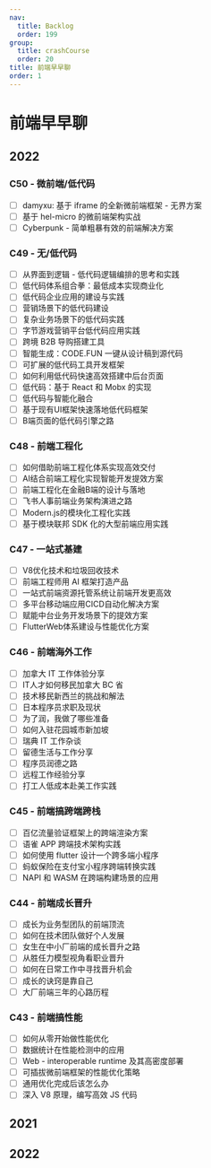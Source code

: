 ```yaml
---
nav:
  title: Backlog
  order: 199
group:
  title: crashCourse
  order: 20
title: 前端早早聊
order: 1
---
```


# 前端早早聊

## 2022

### C50 - 微前端/低代码

- [ ] damyxu: 基于 iframe 的全新微前端框架 - 无界方案
- [ ] 基于 hel-micro 的微前端架构实战
- [ ] Cyberpunk - 简单粗暴有效的前端解决方案

### C49 - 无/低代码

- [ ] 从界面到逻辑 - 低代码逻辑编排的思考和实践
- [ ] 低代码体系组合拳：最低成本实现商业化
- [ ] 低代码企业应用的建设与实践
- [ ] 营销场景下的低代码建设
- [ ] 复杂业务场景下的低代码实践
- [ ] 字节游戏营销平台低代码应用实践
- [ ] 跨境 B2B 导购搭建工具
- [ ] 智能生成：CODE.FUN 一键从设计稿到源代码
- [ ] 可扩展的低代码工具开发框架
- [ ] 如何利用低代码快速高效搭建中后台页面
- [ ] 低代码：基于 React 和 Mobx 的实现
- [ ] 低代码与智能化融合
- [ ] 基于现有UI框架快速落地低代码框架
- [ ] B端页面的低代码引擎之路

### C48 - 前端工程化

- [ ] 如何借助前端工程化体系实现高效交付
- [ ] AI结合前端工程化实现智能开发提效方案
- [ ] 前端工程化在金融B端的设计与落地
- [ ] 飞书人事前端业务架构演进之路
- [ ] Modern.js的模块化工程化实践
- [ ] 基于模块联邦 SDK 化的大型前端应用实践

### C47 - 一站式基建

- [ ] V8优化技术和垃圾回收技术
- [ ] 前端工程师用 AI 框架打造产品
- [ ] 一站式前端资源托管系统让前端开发更高效
- [ ] 多平台移动端应用CICD自动化解决方案
- [ ] 赋能中台业务开发场景下的提效方案
- [ ] FlutterWeb体系建设与性能优化方案

### C46 - 前端海外工作

- [ ] 加拿大 IT 工作体验分享
- [ ] IT人才如何移民加拿大 BC 省
- [ ] 技术移民新西兰的挑战和解法
- [ ] 日本程序员求职及现状
- [ ] 为了润，我做了哪些准备
- [ ] 如何入驻花园城市新加坡
- [ ] 瑞典 IT 工作杂谈
- [ ] 留德生活与工作分享
- [ ] 程序员润德之路
- [ ] 远程工作经验分享
- [ ] 打工人低成本赴美工作实践

### C45 - 前端搞跨端跨栈

- [ ] 百亿流量验证框架上的跨端渲染方案
- [ ] 语雀 APP 跨端技术架构实践
- [ ] 如何使用 flutter 设计一个跨多端小程序
- [ ] 蚂蚁保险在支付宝小程序跨端转换实践
- [ ] NAPI 和 WASM 在跨端构建场景的应用

### C44 - 前端成长晋升

- [ ] 成长为业务型团队的前端顶流
- [ ] 如何在技术团队做好个人发展
- [ ] 女生在中小厂前端的成长晋升之路
- [ ] 从胜任力模型视角看职业晋升
- [ ] 如何在日常工作中寻找晋升机会
- [ ] 成长的诀窍是靠自己
- [ ] 大厂前端三年的心路历程

### C43 - 前端搞性能

- [ ] 如何从零开始做性能优化
- [ ] 数据统计在性能检测中的应用
- [ ] Web - interoperable runtime 及其高密度部署
- [ ] 可插拔微前端框架的性能优化策略
- [ ] 通用优化完成后该怎么办
- [ ] 深入 V8 原理，编写高效 JS 代码

## 2021

## 2022

